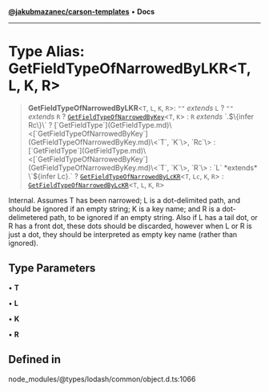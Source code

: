 [**@jakubmazanec/carson-templates**](../../../README.md) • **Docs**

---

# Type Alias: GetFieldTypeOfNarrowedByLKR\<T, L, K, R\>

> **GetFieldTypeOfNarrowedByLKR**\<`T`, `L`, `K`, `R`\>: `""` _extends_ `L` ? `""` _extends_ `R` ?
> [`GetFieldTypeOfNarrowedByKey`](GetFieldTypeOfNarrowedByKey.md)\<`T`, `K`\> : `R` _extends_
> \`.$\{infer Rc\}\` ? [`GetFieldType`](GetFieldType.md)\<[`GetFieldTypeOfNarrowedByKey`](GetFieldTypeOfNarrowedByKey.md)\<`T`, `K`\>, `Rc`\> : [`GetFieldType`](GetFieldType.md)\<[`GetFieldTypeOfNarrowedByKey`](GetFieldTypeOfNarrowedByKey.md)\<`T`, `K`\>, `R`\> : `L` *extends* \`$\{infer
> Lc\}.\` ? [`GetFieldTypeOfNarrowedByLcKR`](GetFieldTypeOfNarrowedByLcKR.md)\<`T`, `Lc`, `K`, `R`\>
> : [`GetFieldTypeOfNarrowedByLcKR`](GetFieldTypeOfNarrowedByLcKR.md)\<`T`, `L`, `K`, `R`\>

Internal. Assumes T has been narrowed; L is a dot-delimited path, and should be ignored if an empty
string; K is a key name; and R is a dot-delimetered path, to be ignored if an empty string. Also if
L has a tail dot, or R has a front dot, these dots should be discarded, however when L or R is just
a dot, they should be interpreted as empty key name (rather than ignored).

## Type Parameters

• **T**

• **L**

• **K**

• **R**

## Defined in

node_modules/@types/lodash/common/object.d.ts:1066
